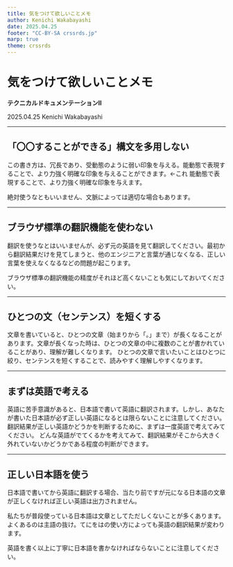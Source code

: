 ```yaml
---
title: 気をつけて欲しいことメモ
author: Kenichi Wakabayashi
date: 2025.04.25
footer: "CC-BY-SA crssrds.jp"
marp: true
theme: crssrds
---
```

<!--
class: cover
-->

# 気をつけて欲しいことメモ
**テクニカルドキュメンテーションII**

2025.04.25 Kenichi Wakabayashi

---
<!--
class: body
-->

## 「〇〇することができる」構文を多用しない

この書き方は、冗長であり、受動態のように弱い印象を与える。能動態で表現することで、より力強く明確な印象を与えることができます。←これ
能動態で表現することで、より力強く明確な印象を与えます。

絶対使うなともいいません、文脈によっては適切な場合もあります。

---

## ブラウザ標準の翻訳機能を使わない  

翻訳を使うなとはいいませんが、必ず元の英語を見て翻訳してください。最初から翻訳結果だけを見てしまうと、他のエンジニアと言葉が通じなくなる、正しい言葉を使えなくなるなどの問題が起こります。

ブラウザ標準の翻訳機能の精度がそれほど高くないことも気にしておいてください。

---

## ひとつの文（センテンス）を短くする

文章を書いていると、ひとつの文章（始まりから「。」まで）が長くなることがあります。文章が長くなった時は、ひとつの文章の中に複数のことが書かれていることがあり、理解が難しくなります。
ひとつの文章で言いたいことはひとつに絞り、センテンスを短くすることで、読みやすく理解しやすくなります。

---

## まずは英語で考える

英語に苦手意識があると、日本語で書いて英語に翻訳されます。しかし、あなたが書いた日本語が必ず正しい英語になるとは限らないことに注意してください。
翻訳結果が正しい英語かどうかを判断するために、まずは一度英語で考えてみてください。
どんな英語がでてくるかを考えてみて、翻訳結果がそこから大きく外れていないかどうかである程度の判断ができます。

---

## 正しい日本語を使う

日本語で書いてから英語に翻訳する場合、当たり前ですが元になる日本語の文章が正しくなければ正しい英語は出力されません。

私たちが普段使っている日本語は文章としてただしくないことが多くあります。よくあるのは主語の抜け。てにをはの使い方によっても英語の翻訳結果が変わります。

英語を書く以上に丁寧に日本語を書かなければならないことに注意してください。
